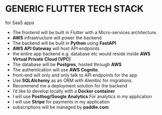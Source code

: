 # GENERIC FLUTTER TECH STACK 
for SaaS apps



* The frontend will be built in Flutter with a Micro-services architecture.
* **AWS** infrastructure will power the backend.
* The backend will be built in **Python** using **FastAPI**
* **AWS API Gateway** will host API endpoints
* the entire app  backend e.g. database etc would reside inside **AWS Virtual Private Cloud (VPC)**
* The database will be **Postgres**, hosted through **AWS**
* The authentication will use **AWS Cognito**.
* front-end will only and only talk to API endpoints for the app
* Use **SQLAlchemy** as an ORM with Alembic for migrations.
* Recommend me a deployment solution for the backend
* I’d like to develop locally with a **Docker container**
* I will use **Posthog/Google Analytics**  For analytics in my application
* I will use **Stripe** for payments in my application
* subscriptions will be managed by **paddle.com**